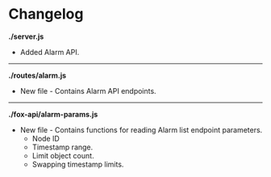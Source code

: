 # Changelog

**./server.js**
* Added Alarm API.

---

**./routes/alarm.js**
* New file - Contains Alarm API endpoints.

---

**./fox-api/alarm-params.js**
* New file - Contains functions for reading Alarm list endpoint parameters.
	* Node ID
	* Timestamp range.
	* Limit object count.
	* Swapping timestamp limits.
